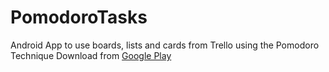 # PomodoroTasks
Android App to use boards, lists and cards from Trello using the Pomodoro Technique 
Download from [Google Play](https://play.google.com/store/apps/details?id=com.hacerapp.pomodorotasks)

